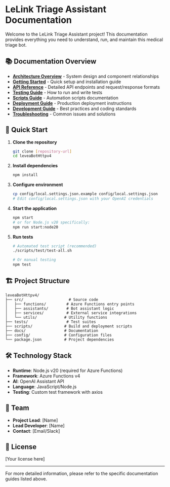 # LeLink Triage Assistant Documentation

Welcome to the LeLink Triage Assistant project! This documentation provides everything you need to understand, run, and maintain this medical triage bot.

## 📚 Documentation Overview

- **[Architecture Overview](ARCHITECTURE.md)** - System design and component relationships
- **[Getting Started](GETTING_STARTED.md)** - Quick setup and installation guide
- **[API Reference](API.md)** - Detailed API endpoints and request/response formats
- **[Testing Guide](TESTING.md)** - How to run and write tests
- **[Scripts Guide](SCRIPTS.md)** - Automation scripts documentation
- **[Deployment Guide](DEPLOYMENT.md)** - Production deployment instructions
- **[Development Guide](DEVELOPMENT.md)** - Best practices and coding standards
- **[Troubleshooting](TROUBLESHOOTING.md)** - Common issues and solutions

## 🚀 Quick Start

1. **Clone the repository**
   ```bash
   git clone [repository-url]
   cd leveaBotHttpv4
   ```

2. **Install dependencies**
   ```bash
   npm install
   ```

3. **Configure environment**
   ```bash
   cp config/local.settings.json.example config/local.settings.json
   # Edit config/local.settings.json with your OpenAI credentials
   ```

4. **Start the application**
   ```bash
   npm start
   # or for Node.js v20 specifically:
   npm run start:node20
   ```

5. **Run tests**
   ```bash
   # Automated test script (recommended)
   ./scripts/test/test-all.sh
   
   # Or manual testing
   npm test
   ```

## 🏗️ Project Structure

```
leveaBotHttpv4/
├── src/                    # Source code
│   ├── functions/         # Azure Functions entry points
│   ├── assistants/        # Bot assistant logic
│   ├── services/          # External service integrations
│   └── utils/            # Utility functions
├── tests/                 # Test suites
├── scripts/              # Build and deployment scripts
├── docs/                 # Documentation
├── config/               # Configuration files
└── package.json          # Project dependencies
```

## 🛠️ Technology Stack

- **Runtime**: Node.js v20 (required for Azure Functions)
- **Framework**: Azure Functions v4
- **AI**: OpenAI Assistant API
- **Language**: JavaScript/Node.js
- **Testing**: Custom test framework with axios

## 👥 Team

- **Project Lead**: [Name]
- **Lead Developer**: [Name]
- **Contact**: [Email/Slack]

## 📝 License

[Your license here]

---

For more detailed information, please refer to the specific documentation guides listed above.